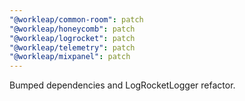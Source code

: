 ```yaml
---
"@workleap/common-room": patch
"@workleap/honeycomb": patch
"@workleap/logrocket": patch
"@workleap/telemetry": patch
"@workleap/mixpanel": patch
---
```


Bumped dependencies and LogRocketLogger refactor.
